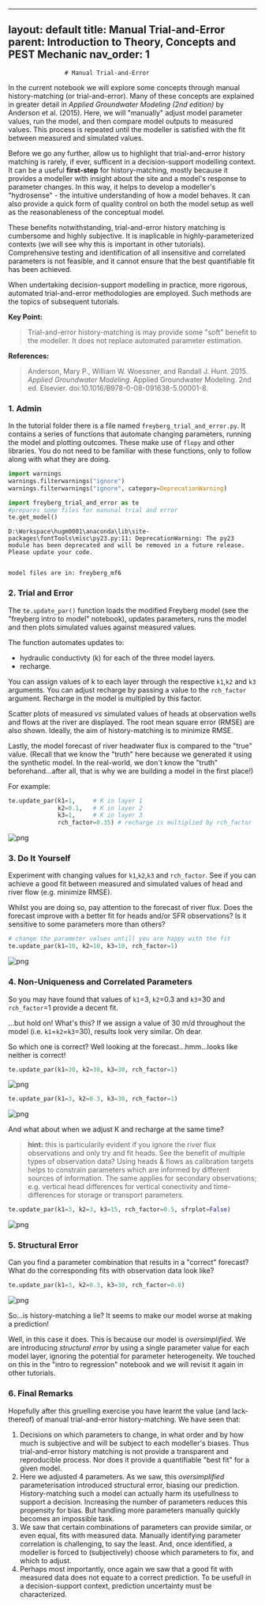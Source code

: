
---
layout: default
title: Manual Trial-and-Error
parent: Introduction to Theory, Concepts and PEST Mechanic
nav_order: 1
---
                    # Manual Trial-and-Error

In the current notebook we will explore some concepts through manual history-matching (or trial-and-error). Many of these concepts are explained in greater detail in *Applied Groundwater Modeling (2nd edition)* by Anderson et al. (2015). Here, we will "manually" adjust model parameter values, run the model, and then compare model outputs to measured values. This process is repeated until the modeller is satisfied with the fit between measured and simulated values.

Before we go any further, allow us to highlight that trial-and-error history matching is rarely, if ever, sufficent in a decision-support modelling context. It can be a useful **first-step** for history-matching, mostly because it provides a modeller with insight about the site and a model's response to parameter changes. In this way, it helps to develop a modeller's "hydrosense" - the intuitive understanding of how a model behaves. It can also provide a quick form of quality control on both the model setup as well as the reasonableness of the conceptual model.

These benefits notwithstanding, trial-and-error history matching is cumbersome and highly subjective. It is inaplicable in highly-parameterized contexts (we will see why this is important in other tutorials). Comprehensive testing and identification of all insensitive and correlated parameters is not feasible, and it cannot ensure that the best quantifiable fit has been achieved. 

When undertaking decision-support modelling in practice, more rigorous, automated trial-and-error methodologies are employed. Such methods are the topics of subsequent tutorials.

**Key Point:** 
>Trial-and-error history-matching is may provide some "soft" benefit to the modeller. It does not replace automated parameter estimation.

**References:**

>Anderson, Mary P., William W. Woessner, and Randall J. Hunt. 2015. *Applied Groundwater Modeling*. Applied Groundwater Modeling. 2nd ed. Elsevier. doi:10.1016/B978-0-08-091638-5.00001-8.




### 1. Admin

In the tutorial folder there is a file named `freyberg_trial_and_error.py`. It contains a series of functions that automate changing parameters, running the model and plotting outcomes. These make use of `flopy` and other libraries. You do not need to be familiar with these functions, only to follow along with what they are doing.


```python
import warnings
warnings.filterwarnings("ignore")
warnings.filterwarnings("ignore", category=DeprecationWarning) 

import freyberg_trial_and_error as te
#prepares some files for manunal trial and error
te.get_model()
```

    D:\Workspace\hugm0001\anaconda\lib\site-packages\fontTools\misc\py23.py:11: DeprecationWarning: The py23 module has been deprecated and will be removed in a future release. Please update your code.
    

    model files are in: freyberg_mf6
    

### 2. Trial and Error

The `te.update_par()` function loads the modified Freyberg model (see the "freyberg intro to model" notebook), updates parameters, runs the model and then plots simulated values against measured values.

The function automates updates to:

- hydraulic conductivty (k) for each of the three model layers.
- recharge. 

You can assign values of k to each layer through the respective `k1`,`k2` and `k3` arguments. You can adjust recharge by passing a value to the `rch_factor` argument. Recharge in the model is multipled by this factor. 

Scatter plots of measured *vs* simulated values of heads at observation wells and flows at the river are displayed. The root mean square error (RMSE) are also shown. Ideally, the aim of history-matching is to minimize RMSE.

Lastly, the model forecast of river headwater flux is compared to the "true" value. (Recall that we know the "truth" here because we generated it using the synthetic model. In the real-world, we don't know the "truth" beforehand...after all, that is why we are building a model in the first place!) 

For example:


```python
te.update_par(k1=1,     # K in layer 1
              k2=0.1,   # K in layer 2
              k3=1,     # K in layer 3
              rch_factor=0.35) # recharge is multiplied by rch_factor
```


    
![png](freyberg_trial_and_error_files/freyberg_trial_and_error_4_0.png)
    


### 3. Do It Yourself

Experiment with changing values for `k1`,`k2`,`k3` and `rch_factor`. See if you can achieve a good fit between measured and simulated values of head and river flow (e.g. minimize RMSE). 

Whilst you are doing so, pay attention to the forecast of river flux. Does the forecast improve with a better fit for heads and/or SFR observations? Is it sensitive to some parameters more than others? 


```python
# change the parameter values untill you are happy with the fit
te.update_par(k1=10, k2=10, k3=10, rch_factor=1)
```


    
![png](freyberg_trial_and_error_files/freyberg_trial_and_error_6_0.png)
    


### 4. Non-Uniqueness and Correlated Parameters

So you may have found that values of `k1`=3, `k2`=0.3 and `k3`=30 and `rch_factor`=1 provide a decent fit.

...but hold on! What's this? If we assign a value of 30 m/d throughout the model (i.e. `k1`=`k2`=`k3`=30), results look very similar. Oh dear.

So which one is correct? Well looking at the forecast...hmm...looks like neither is correct! 


```python
te.update_par(k1=30, k2=30, k3=30, rch_factor=1)
```


    
![png](freyberg_trial_and_error_files/freyberg_trial_and_error_8_0.png)
    



```python
te.update_par(k1=3, k2=0.3, k3=30, rch_factor=1)
```


    
![png](freyberg_trial_and_error_files/freyberg_trial_and_error_9_0.png)
    


And what about when we adjust K and recharge at the same time? 

> **hint:** this is particularily evident if you ignore the river flux observations and only try and fit heads. See the benefit of multiple types of observation data? Using heads & flows as calibration targets helps to constrain parameters which are informed by different sources of information. The same applies for secondary observations; e.g. vertical head differences for vertical conectivity and time-differences for storage or transport parameters.


```python
te.update_par(k1=3, k2=3, k3=15, rch_factor=0.5, sfrplot=False)
```


    
![png](freyberg_trial_and_error_files/freyberg_trial_and_error_11_0.png)
    


### 5. Structural Error

Can you find a parameter combination that results in a "correct" forecast? What do the corresponding fits with observation data look like? 


```python
te.update_par(k1=3, k2=0.3, k3=30, rch_factor=0.8)
```


    
![png](freyberg_trial_and_error_files/freyberg_trial_and_error_13_0.png)
    


So...is history-matching a lie? It seems to make our model worse at making a prediction! 

Well, in this case it does. This is because our model is *oversimplified*. We are introducing *structural error* by using a single parameter value for each model layer, ignoring the potential for parameter heterogeneity. We touched on this in the "intro to regression" notebook and we will revisit it again in other tutorials.

### 6. Final Remarks

Hopefully after this gruelling exercise you have learnt the value (and lack-thereof) of manual trial-and-error history-matching. We have seen that:

1. Decisions on which parameters to change, in what order and by how much is subjective and will be subject to each modeller's biases. Thus trial-and-error history matching is not provide a transparent and reproducible process. Nor does it provide a quantifiable "best fit" for a given model.
2. Here we adjusted 4 parameters. As we saw, this *oversimplified* parameterisation introduced structural error, biasing our prediction. History-matching such a model can actually harm its usefullness to support a decision. Increasing the number of parameters reduces this propensity for bias. But handling more parameters manually quickly becomes an impossible task.
3. We saw that certain combinations of parameters can provide similar, or even equal, fits with measured data. Manually identifying parameter correlation is challenging, to say the least. And, once identified, a modeller is forced to (subjectively) choose which parameters to fix, and which to adjust.
4. Perhaps most importantly, once again we saw that a good fit with measured data does not equate to a correct prediction. To be usefull in a decision-support context, prediction uncertainty must be characterized.

